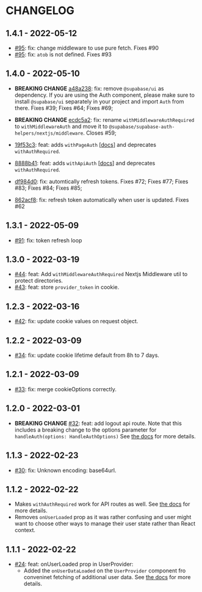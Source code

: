 # CHANGELOG

## 1.4.1 - 2022-05-12

- [#95](https://github.com/supabase-community/supabase-auth-helpers/pull/95): fix: change middleware to use pure fetch. Fixes #90
- [#95](https://github.com/supabase-community/supabase-auth-helpers/pull/95): fix: `atob` is not defined. Fixes #93

## 1.4.0 - 2022-05-10

- **BREAKING CHANGE** [a48a238](https://github.com/supabase-community/supabase-auth-helpers/pull/92/commits/a48a238b1efe89456835e0b23954b21a55937224): fix: remove `@supabase/ui` as dependency. If you are using the Auth component, please make sure to install `@supabase/ui` separately in your project and import `Auth` from there. Fixes #39; Fixes #64; Fixes #69;

- **BREAKING CHANGE** [ecdc5a2](https://github.com/supabase-community/supabase-auth-helpers/pull/92/commits/ecdc5a240bf0b3d72ab21a42e01cf4dee9eb5ec7): fix: rename `withMiddlewareAuthRequired` to `withMiddlewareAuth` and move it to `@supabase/supabase-auth-helpers/nextjs/middleware`. Closes #59;
- [19f53c3](https://github.com/supabase-community/supabase-auth-helpers/pull/92/commits/19f53c34a7237d4f1370ed06f5bc6613954361a5): feat: adds `withPageAuth` [[docs](./src/nextjs/README.md#server-side-rendering-ssr---withpageauth)] and deprecates `withAuthRequired`.
- [8888b41](https://github.com/supabase-community/supabase-auth-helpers/pull/92/commits/8888b41242291219eadff8631e25b85101b90255): feat: adds `withApiAuth` [[docs](./src/nextjs/README.md#protecting-api-routes)] and deprecates `withAuthRequired`.

- [df984d0](https://github.com/supabase-community/supabase-auth-helpers/pull/92/commits/df984d0f12b364cd2e6e5238906dc14c9a452859): fix: automtically refresh tokens. Fixes #72; Fixes #77; Fixes #83; Fixes #84; Fixes #85;

- [862acf8](https://github.com/supabase-community/supabase-auth-helpers/pull/92/commits/862acf8792a1a95cf6527f226148be111957436f): fix: refresh token automatically when user is updated. Fixes #62

## 1.3.1 - 2022-05-09

- [#91](https://github.com/supabase-community/supabase-auth-helpers/pull/91): fix: token refresh loop

## 1.3.0 - 2022-03-19

- [#44](https://github.com/supabase-community/supabase-auth-helpers/pull/43): feat: Add `withMiddlewareAuthRequired` Nextjs Middleware util to protect directories.
- [#43](https://github.com/supabase-community/supabase-auth-helpers/pull/43): feat: store `provider_token` in cookie.

## 1.2.3 - 2022-03-16

- [#42](https://github.com/supabase-community/supabase-auth-helpers/pull/42): fix: update cookie values on request object.

## 1.2.2 - 2022-03-09

- [#34](https://github.com/supabase-community/supabase-auth-helpers/pull/34): fix: update cookie lifetime default from 8h to 7 days.

## 1.2.1 - 2022-03-09

- [#33](https://github.com/supabase-community/supabase-auth-helpers/pull/33): fix: merge cookieOptions correctly.

## 1.2.0 - 2022-03-01

- **BREAKING CHANGE** [#32](https://github.com/supabase-community/supabase-auth-helpers/pull/32): feat: add logout api route. Note that this includes a breaking change to the options parameter for `handleAuth(options: HandleAuthOptions)` See [the docs](./src/nextjs/README.md#basic-setup) for more details.

## 1.1.3 - 2022-02-23

- [#30](https://github.com/supabase-community/supabase-auth-helpers/pull/30): fix: Unknown encoding: base64url.

## 1.1.2 - 2022-02-22

- Makes `withAuthRequired` work for API routes as well. See [the docs](./src/nextjs/README.md#protecting-api-routes) for more details.
- Removes `onUserLoaded` prop as it was rather confusing and user might want to choose other ways to manage their user state rather than React context.

## 1.1.1 - 2022-02-22

- [#24](https://github.com/supabase-community/supabase-auth-helpers/pull/24): feat: onUserLoaded prop in UserProvider:
  - Added the `onUserDataLoaded` on the `UserProvider` component fro conveninet fetching of additional user data. See [the docs](./src/nextjs/README.md#loading-additional-user-data) for more details.
